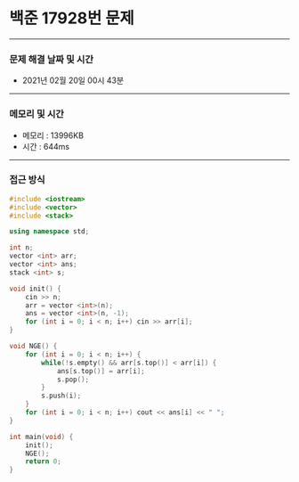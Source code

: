 
# 백준 17928번 문제

---

### 문제 해결 날짜 및 시간

- 2021년 02월 20일 00시 43분

---
### 메모리 및 시간

- 메모리 : 13996KB
- 시간 : 644ms

---

### 접근 방식
```cpp
#include <iostream>
#include <vector>
#include <stack>

using namespace std;

int n;
vector <int> arr;
vector <int> ans;
stack <int> s;

void init() {
    cin >> n;
    arr = vector <int>(n);
    ans = vector <int>(n, -1);
    for (int i = 0; i < n; i++) cin >> arr[i];
}

void NGE() {
    for (int i = 0; i < n; i++) {
        while(!s.empty() && arr[s.top()] < arr[i]) {
            ans[s.top()] = arr[i];
            s.pop();
        }
        s.push(i);
    }
    for (int i = 0; i < n; i++) cout << ans[i] << " ";
}

int main(void) {
    init();
    NGE();
    return 0;
}




```





